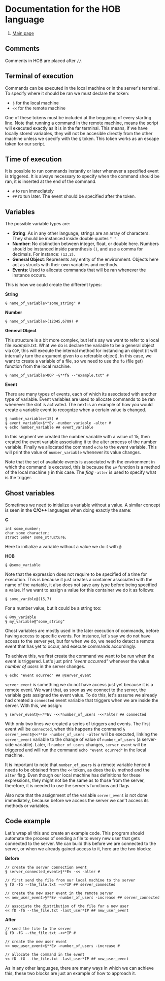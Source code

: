 # Documentation for the HOB language
 1. [Main page](README.md)

## Comments
Comments in HOB are placed after `//`.
## Terminal of execution
Commands can be executed in the local machine or in the server's terminal. To specify where it should be ran we must declare the token:
 - `§` for the local machine
 - `<<` for the remote machine

One of these tokens must be included at the beggining of every starting line.
Note that running a command in the remote machine, means the script will executed exactly as it is in the far terminal. This means, if we have locally stored variables, they will not be accesible directly from the other machine unless we specify with the `§` token. This token works as an escape token for our script.

## Time of execution
It is possible to run commands instantly or later whenever a specified event is triggered. It is always necessary to specify when the command should be ran, it is inserted at the end of the command.
 - `#` to run immediately
 - `##` ro tun later. The event should be specified after the token.

## Variables
The possible variable types are:

 - **String**: As in any other language, strings are an array of characters. They should be instanced inside double quotes `" "`.
 - **Number**: No distinction between integer, float, or double here. Numbers should be instanced inside parenthesis `()`, and use a comma for decimals. For instance: `(13,2)`.
 - **General Object**: Represents any entity of the environment. Objects here act as structs with their own variables and methods.
 - **Events**: Used to allocate commands that will be ran whenever the instance occurs.

This is how we could create the different types:

**String**
```
§ name_of_variable>"some_string" #
```
**Number**
```
§ name_of_variable>(12345,6789) #
```
**General Object**

This structure is a bit more complex, but let's say we want to refer to a local file *example.txt*. What we do is declare the variable to be a general object via `OOP`, this will execute the internal method for instancing an object (it will internally turn the argument given to a referable object). In this case, we want to create a variable of a file, so we need to use the `fG` (file get) function from the local machine.
```
§ name_of_variable>OOP -§**fG --"example.txt" #
```
**Event**

There are many types of events, each of which its associated with another type of variable. Event variables are used to allocate commands to be ran whenever the slot is activated. The next is an example of how you would create a variable event to recognize when a certain value is changed.
```
§ number_variable>(15) #
§ event_variable>§**Ev -number_variable -alter #
§ echo number_variable ## event_variable
```
In this segment we created the number variable with a value of 15, then created the event variable associating it to the alter process of the number variable. Finally we allocated the command `echo` to the event variable. This will print the value of `number_variable` whenever its value changes.

Note that the set of available events is associated with the environment in which the command is executed, this is because the `Ev` function is a method of the local machine `§` in this case. The *flag* `-alter` is used to specify what is the trigger.

## Ghost variables
Sometimes we need to initialize a variable without a value. A similar concept is seen in the **C/C++** languages when doing exactly the same:

**C**
```
int some_number;
char some_character;
struct Some* some_structure;
```
Here to initialize a variable without a value we do it with `@`:

**HOB**
```
§ @some_variable
```
Note that the expression does not require to be specified of a time for execution. This is because it just creates a container associated with the name of the variable, it also does not save any type before being specified a value. If we want to assign a value for this container we do it as follows:
```
§ some_varible@(15,7)
```
For a number value, but it could be a string too:
```
§ @my_variable
§ my_variable@"some_string"
```

Ghost variables are mostly used in the later execution of commands, before having access to specific events. For instance, let's say we do not have access to the server yet, but for when we do, we need to detect a remote event that has yet to occur, and execute commands accordingly.

To achieve this, we first create the command we want to be run when the event is triggered. Let's just print *"event occurred"* whenever the value *number of users* in the server changes.
```
§ echo "event ocurred" ## @server_event
```
`server_event` is something we do not have access just yet because it is a remote event. We want that, as soon as we connect to the server, the variable gets assigned the event value. To do this, let's assume we already had created a `connected` event variable that triggers when we are inside the server. With this, we assign:
```
§ server_event@<<**Ev -<<*number_of_users -<<*alter ## connected
```
With only two lines we created a series of triggers and events. The first event will be `connected`, when this happens the command `§ server_event@<<**Ev -number_of_users -alter` will be executed, linking the `server_event` variable to the change of value of `number_of_users` (a server-side variable). Later, if `number_of_users` changes, `server_event` will be triggered and will run the command `echo "event ocurred"` in the local machine.

It is important to note that `number_of_users` is a remote variable hence it needs to be obtained from the `<<` token, as does the `Ev` method and the `alter` flag. Even though our local machine has definitions for these expressions, they might not be the same as to those from the server, therefore, it is needed to use the server's functions and flags.

Also note that the assignment of the variable `server_event` is not done immediately, because before we access the server we can't access its methods or variables.

## Code example
Let's wrap all this and create an example code. This program should automate the process of sending a file to every new user that gets connected to the server. We can build this before we are connected to the server, or when we already gained access to it, here are the two blocks:

**Before**
```
// create the server connection event
§ server_connected_event>§**Ev -<< -alter #

// first send the file from our local machine to the server
§ fD -fG --the_file.txt -<<*IP ## server_connected

// create the new user event in the remote server
<< new_user_event>§**Ev -number_of_users -increase ## server_connected

// associate the distribution of the file for a new user
<< fD -fG --the_file.txt -last_user*IP ## new_user_event
```

**After**
```
// send the file to the server
§ fD -fG --the_file.txt -<<*IP #

// create the new user event
<< new_user_event>§**Ev -number_of_users -increase #

// allocate the command in the event
<< fD -fG --the_file.txt -last_user*IP ## new_user_event
```

As in any other languages, there are many ways in which we can achieve this, these two blocks are just an example of how to approach it.